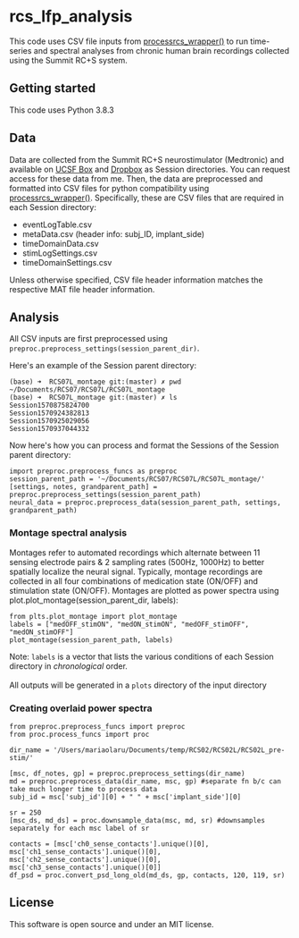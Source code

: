 # rcs_lfp_analysis

This code uses CSV file inputs from [processrcs_wrapper()](https://github.com/molaruna/processrcs_wrapper) to run time-series and spectral analyses from chronic human brain recordings collected using the Summit RC+S system. 

## Getting started

This code uses Python 3.8.3

## Data
Data are collected from the Summit RC+S neurostimulator (Medtronic) and available on [UCSF Box](https://ucsf.app.box.com/folder/0) and [Dropbox](https://www.dropbox.com/work) as Session directories. You can request access for these data from me. Then, the data are preprocessed and formatted into CSV files for python compatibility using [processrcs_wrapper()](https://github.com/molaruna/processrcs_wrapper). Specifically, these are CSV files that are required in each Session directory:<br/>
* eventLogTable.csv
* metaData.csv (header info: subj_ID, implant_side)
* timeDomainData.csv 
* stimLogSettings.csv
* timeDomainSettings.csv

Unless otherwise specified, CSV file header information matches the respective MAT file header information. 

## Analysis
All CSV inputs are first preprocessed using ```preproc.preprocess_settings(session_parent_dir)```.

Here's an example of the Session parent directory:
```
(base) ➜  RCS07L_montage git:(master) ✗ pwd
~/Documents/RCS07/RCS07L/RCS07L_montage
(base) ➜  RCS07L_montage git:(master) ✗ ls
Session1570875824700
Session1570924382813
Session1570925029056
Session1570937044332
```
Now here's how you can process and format the Sessions of the Session parent directory:
```python3
import preproc.preprocess_funcs as preproc
session_parent_path = '~/Documents/RCS07/RCS07L/RCS07L_montage/'
[settings, notes, grandparent_path] = preproc.preprocess_settings(session_parent_path)
neural_data = preproc.preprocess_data(session_parent_path, settings, grandparent_path) 
```
### Montage spectral analysis
Montages refer to automated recordings which alternate between 11 sensing electrode pairs & 2 sampling rates (500Hz, 1000Hz) to better spatially localize the neural signal. Typically, montage recordings are collected in all four combinations of medication state (ON/OFF) and stimulation state (ON/OFF). Montages are plotted as power spectra using plot.plot_montage(session_parent_dir, labels):
```python3
from plts.plot_montage import plot_montage
labels = ["medOFF_stimON", "medON_stimON", "medOFF_stimOFF", "medON_stimOFF"]
plot_montage(session_parent_path, labels)
```
Note: ```labels``` is a vector that lists the various conditions of each Session directory in *chronological* order. <br/>
<br/>
All outputs will be generated in a `plots` directory of the input directory

### Creating overlaid power spectra
```python3
from preproc.preprocess_funcs import preproc
from proc.process_funcs import proc

dir_name = '/Users/mariaolaru/Documents/temp/RCS02/RCS02L/RCS02L_pre-stim/'

[msc, df_notes, gp] = preproc.preprocess_settings(dir_name)
md = preproc.preprocess_data(dir_name, msc, gp) #separate fn b/c can take much longer time to process data
subj_id = msc['subj_id'][0] + " " + msc['implant_side'][0]

sr = 250
[msc_ds, md_ds] = proc.downsample_data(msc, md, sr) #downsamples separately for each msc label of sr

contacts = [msc['ch0_sense_contacts'].unique()[0], msc['ch1_sense_contacts'].unique()[0], msc['ch2_sense_contacts'].unique()[0], msc['ch3_sense_contacts'].unique()[0]]
df_psd = proc.convert_psd_long_old(md_ds, gp, contacts, 120, 119, sr)
```

## License
This software is open source and under an MIT license.



